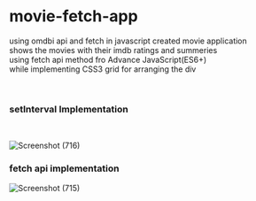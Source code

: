 # movie-fetch-app
using omdbi api and fetch in javascript created movie application
<br>
shows the movies with their imdb ratings and summeries
<br>
using fetch api method fro Advance JavaScript(ES6+)
<br>
while implementing CSS3 grid for arranging the div
<br>

<br>
<h3>
  setInterval Implementation
</h3>
<br>

![Screenshot (716)](https://user-images.githubusercontent.com/57911117/192532583-7b936c67-fd69-485f-97de-7727ce4e5dd0.png)

<h3>
  fetch api implementation
</h3>

![Screenshot (715)](https://user-images.githubusercontent.com/57911117/192532492-10030dc1-8761-441c-a1a8-08a052ae3012.png)
